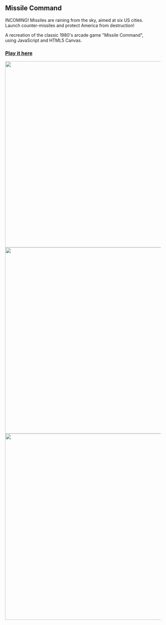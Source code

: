 ## Missile Command

INCOMING! Missiles are raining from the sky, aimed at six US cities.   
Launch counter-missiles and protect America from destruction! 

A recreation of the classic 1980's arcade game "Missile Command",  
using JavaScript and HTML5 Canvas.

### [Play it here](https://tomkingkong.github.io/game-time/)

 
<img src="https://github.com/tomkingkong/game-time/blob/master/images/home_screen.png" width="600px" >
<img src="https://github.com/tomkingkong/game-time/blob/master/images/barrage_of_missiles.gif" width="600px" >
<img src="https://github.com/tomkingkong/game-time/blob/master/images/paused.png" width="600px" >
